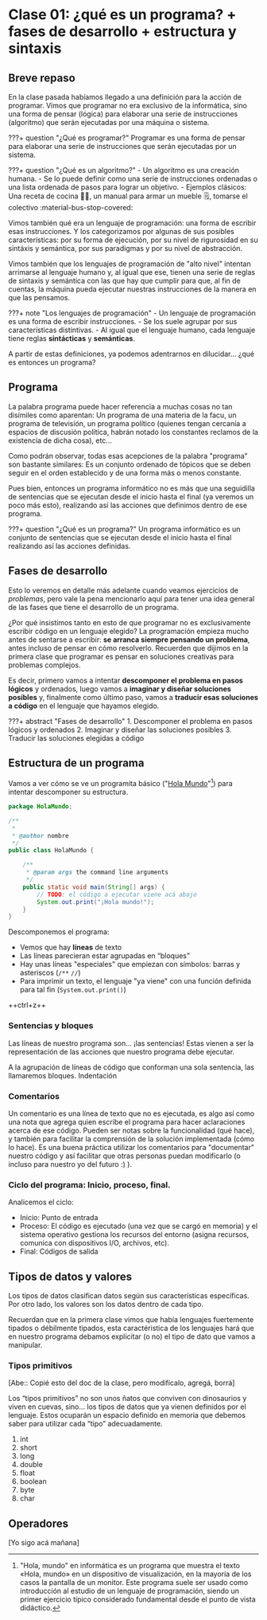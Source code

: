 # Clase 01: ¿qué es un programa? + fases de desarrollo + estructura y sintaxis

## Breve repaso
En la clase pasada habíamos llegado a una definición para la acción de programar.
Vimos que programar no era exclusivo de la informática, sino una forma de pensar (lógica) para elaborar una serie de
instrucciones (algoritmo) que serán ejecutadas por una máquina o sistema.

???+ question "¿Qué es programar?"
    Programar es una forma de pensar para elaborar una serie de instrucciones que serán ejecutadas por un sistema.

???+ question "¿Qué es un algoritmo?"
    - Un algoritmo es una creación humana.
    - Se lo puede definir como una serie de instrucciones ordenadas o una lista ordenada de pasos para lograr un objetivo.
    - Ejemplos clásicos: Una receta de cocina 📖🥣, un manual para armar un mueble 🗒️, tomarse el colectivo :material-bus-stop-covered:

Vimos también qué era un lenguaje de programación: una forma de escribir esas instrucciones. Y los categorizamos por
algunas de sus posibles características: por su forma de ejecución, por su nivel de rigurosidad en su sintáxis y semántica,
por sus paradigmas y por su nivel de abstracción.

Vimos también que los lenguajes de programación de "alto nivel" intentan arrimarse al lenguaje humano y, al igual que ese,
tienen una serie de reglas de sintaxis y semántica con las que hay que cumplir para que, al fin de cuentas, la máquina
pueda ejecutar nuestras instrucciones de la manera en que las pensamos.

???+ note "Los lenguajes de programación"
    - Un lenguaje de programación es una forma de escribir instrucciones.
    - Se los suele agrupar por sus características distintivas.
    - Al igual que el lenguaje humano, cada lenguaje tiene reglas **sintácticas** y **semánticas**.

A partir de estas definiciones, ya podemos adentrarnos en dilucidar... ¿qué es entonces un programa?

## Programa

La palabra programa puede hacer referencia a muchas cosas no tan disímiles como aparentan:
Un programa de una materia de la facu, un programa de televisión, un programa político
(quienes tengan cercanía a espacios de discusión política, habrán notado los constantes reclamos de la existencia de
dicha cosa), etc...

Como podrán observar, todas esas acepciones de la palabra "programa" son bastante similares: Es un conjunto ordenado de
tópicos que se deben seguir en el orden establecido y de una forma más o menos constante.

Pues bien, entonces un programa informático no es más que una seguidilla de sentencias que se ejecutan desde el inicio
hasta el final (ya veremos un poco más esto), realizando así las acciones que definimos dentro de ese programa.

???+ question "¿Qué es un programa?"
    Un programa informático es un conjunto de sentencias que se ejecutan desde el inicio hasta el final realizando así
    las acciones definidas.

## Fases de desarrollo

Esto lo veremos en detalle más adelante cuando veamos ejercicios de *problemas*, pero vale la pena mencionarlo aquí para
tener una idea general de las fases que tiene el desarrollo de un programa.

¿Por qué insistimos tanto en esto de que programar no es exclusivamente escribir código en un lenguaje elegido? La
programación empieza mucho antes de sentarse a escribir: **se arranca siempre pensando un problema**, antes incluso de
pensar en cómo resolverlo. Recuerden que dijimos en la primera clase que programar es pensar en soluciones creativas
para problemas complejos.

Es decir, primero vamos a intentar **descomponer el problema en pasos lógicos** y ordenados, luego vamos a **imaginar y
diseñar soluciones posibles** y, finalmente como último paso, vamos a **traducir esas soluciones a código** en el
lenguaje que hayamos elegido.

???+ abstract "Fases de desarrollo"
    1. Descomponer el problema en pasos lógicos y ordenados
    2. Imaginar y diseñar las soluciones posibles
    3. Traducir las soluciones elegidas a código



## Estructura de un programa

Vamos a ver cómo se ve un programita básico ("[Hola Mundo](https://es.wikipedia.org/wiki/Hola_mundo)"[^1]) para intentar
descomponer su estructura.

```java
package HolaMundo;

/**
 *
 * @author nombre
 */
public class HolaMundo {

    /**
     * @param args the command line arguments
     */
    public static void main(String[] args) {
        // TODO: el código a ejecutar viene acá abajo
        System.out.print("¡Hola mundo!");
    }
}

```

Descomponemos el programa:

- Vemos que hay **líneas** de texto
- Las líneas parecieran estar agrupadas en “bloques”
- Hay unas líneas "especiales" que empiezan con símbolos: barras y asteriscos (`/**` `//`) 
- Para imprimir un texto, el lenguaje "ya viene" con una función definida para tal fin (`System.out.print()`)


[^1]:"Hola, mundo" en informática es un programa que muestra el texto «Hola, mundo» en un dispositivo de visualización,
en la mayoría de los casos la pantalla de un monitor. Este programa suele ser usado como introducción al estudio de un
lenguaje de programación, siendo un primer ejercicio típico considerado fundamental desde el punto de vista didáctico.


++ctrl+z++

### Sentencias y bloques

Las líneas de nuestro programa son... ¡las sentencias! Estas vienen a ser la representación de las acciones que nuestro
programa debe ejecutar.

A la agrupación de líneas de código que conforman una sola sentencia, las llamaremos bloques.
Indentación

### Comentarios

Un comentario es una línea de texto que no es ejecutada, es algo así como una nota que agrega quien escribe el programa
para hacer aclaraciones acerca de ese código. Pueden ser notas sobre la funcionalidad (qué hace), y también para
facilitar la comprensión de la solución implementada (cómo lo hace). Es una buena práctica utilizar los comentarios para
"documentar" nuestro código y así facilitar que otras personas puedan modificarlo (o incluso para nuestro yo del
futuro :) ).

### Ciclo del programa: Inicio, proceso, final.
Analicemos el ciclo:

- Inicio: Punto de entrada
- Proceso: El código es ejecutado (una vez que se cargó en memoria) y el sistema operativo gestiona los recursos del
  entorno (asigna recursos, comunica con dispositivos I/O, archivos, etc).
- Final: Códigos de salida

## Tipos de datos y valores

Los tipos de datos clasifican datos según sus características específicas. Por otro lado, los valores son los datos
dentro de cada tipo.

Recuerdan que en la primera clase vimos que había lenguajes fuertemente tipados o débilmente tipados, esta
caractéristica de los lenguajes hará que en nuestro programa debamos explicitar (o no) el tipo de dato que vamos a
manipular.

### Tipos primitivos
[Abe:: Copié esto del doc de la clase, pero modificalo, agregá, borrá]

Los “tipos primitivos” no son unos ñatos que conviven con dinosaurios y viven en cuevas, sino... los tipos de datos que
ya vienen definidos por el lenguaje.
Estos ocuparán un espacio definido en memoria que debemos saber para utilizar cada “tipo” adecuadamente.

1. int
2. short
3. long
4. double
5. float
6. boolean
7. byte
8. char

## Operadores
[Yo sigo acá mañana]